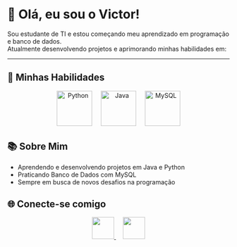 # 👋 Olá, eu sou o Victor!

Sou estudante de TI e estou começando meu aprendizado em programação e banco de dados.  
Atualmente desenvolvendo projetos e aprimorando minhas habilidades em:

---

## 🚀 Minhas Habilidades

<p align="center">
  <img src="https://cdn.jsdelivr.net/gh/devicons/devicon/icons/python/python-original.svg" alt="Python" width="80" height="80"/>
  &nbsp;&nbsp;&nbsp;
  <img src="https://cdn.jsdelivr.net/gh/devicons/devicon/icons/java/java-original.svg" alt="Java" width="80" height="80"/>
  &nbsp;&nbsp;&nbsp;
  <img src="https://cdn.jsdelivr.net/gh/devicons/devicon/icons/mysql/mysql-original.svg" alt="MySQL" width="80" height="80"/>
</p>

## 📚 Sobre Mim
-  Aprendendo e desenvolvendo projetos em Java e Python 
-  Praticando Banco de Dados com MySQL  
-  Sempre em busca de novos desafios na programação  
  

## 🌐 Conecte-se comigo
<p align="center">
<a href="https://www.instagram.com/vitinhb09" target="_blank">
    <img src="https://cdn-icons-png.flaticon.com/512/2111/2111463.png" width="50" height="50"/>
  </a>
  &nbsp;&nbsp;&nbsp;
  <a href="mailto:az09.victopp@gmail.com">
    <img src="https://cdn-icons-png.flaticon.com/512/732/732200.png" width="50" height="50"/>
  </a>
</p>
